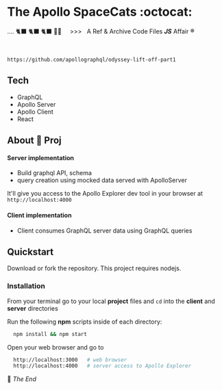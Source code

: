 # The Apollo SpaceCats  :octocat:  &nbsp; &nbsp;

<span>....  🐈‍⬛  🐈‍⬛   🐈‍⬛  🌲🌳   </span>   &nbsp; &nbsp; >>> &nbsp; A Ref & Archive Code Files ___JS___ Affair __®__        

<br />
<pre><code>https://github.com/apollographql/odyssey-lift-off-part1</code></pre>


## Tech 

- GraphQL 
- Apollo Server 
- Apollo Client 
- React



## About 🥝 Proj

#### **Server** implementation

- Build graphql API, schema        
- query creation using mocked data served with ApolloServer

It'll give you access to the Apollo Explorer dev tool in your browser at `http://localhost:4000`

#### **Client** implementation

- Client consumes GraphQL server data using GraphQL queries



## Quickstart

Download or fork the repository. This project requires nodejs.

### Installation
  
From your terminal go to your local **project** files and `cd` into the **client** and **server** directories

Run the following **npm** scripts inside of each directory:

```bash
  npm install && npm start
```

Open your web browser and go to 

```bash
  http://localhost:3000   # web browser
  http://localhost:4000   # server access to Apollo Explorer 
```


:100: _The End_
